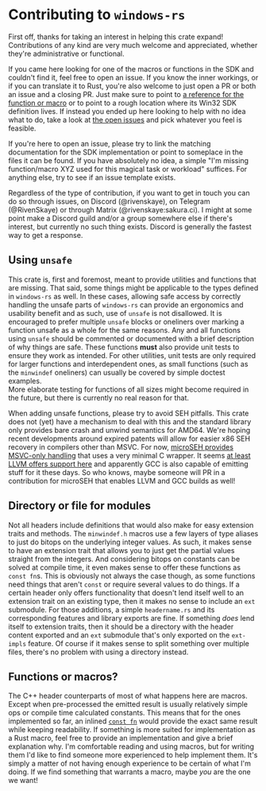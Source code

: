 # Contributing to `windows-rs`

First off, thanks for taking an interest in helping this crate expand! Contributions of any kind are very much welcome and appreciated, whether they're administrative or functional.

If you came here looking for one of the macros or functions in the SDK and couldn't find it, feel free to open an issue. If you know the inner workings, or if you can translate it to Rust, you're also welcome to just open a PR or both an issue and a closing PR. Just make sure to point to [a reference for the function or macro](https://learn.microsoft.com/en-us/windows/win32) or to point to a rough location where its Win32 SDK definition lives.
If instead you ended up here looking to help with no idea what to do, take a look at [the open issues](https://github.com/RivenSkaye/windows-rs-ext/issues/) and pick whatever you feel is feasible.

If you're here to open an issue, please try to link the matching documentation for the SDK implementation or point to someplace in the files it can be found. If you have absolutely no idea, a simple "I'm missing function/macro XYZ used for this magical task or workload" suffices. For anything else, try to see if an issue template exists.

Regardless of the type of contribution, if you want to get in touch you can do so through issues, on Discord (@rivenskaye), on Telegram (@RivenSkaye) or through Matrix (@rivenskaye:sakura.ci). I might at some point make a Discord guild and/or a group somewhere else if there's interest, but currently no such thing exists. Discord is generally the fastest way to get a response.

## Using `unsafe`

This crate is, first and foremost, meant to provide utilities and functions that are missing. That said, some things might be applicable to the types defined in `windows-rs` as well. In these cases, allowing safe access by correctly handling the unsafe parts of `windows-rs` can provide an ergonomics and usability benefit and as such, use of `unsafe` is not disallowed. It is encouraged to prefer multiple `unsafe` blocks or oneliners over marking a function unsafe as a whole for the same reasons. Any and all functions using `unsafe` should be commented or documented with a brief description of why things are safe. These functions **must** also provide unit tests to ensure they work as intended. For other utilities, unit tests are only required for larger functions and interdependent ones, as small functions (such as the `minwindef` oneliners) can usually be covered by simple doctest examples.  
More elaborate testing for functions of all sizes might become required in the future, but there is currently no real reason for that.

When adding unsafe functions, please try to avoid SEH pitfalls. This crate does not (yet) have a mechanism to deal with this and the standard library only provides bare crash and unwind semantics for AMD64. We're hoping recent developments around expired patents will allow for easier x86 SEH recovery in compilers other than MSVC. For now, [microSEH provides MSVC-only handling](https://github.com/sonodima/microseh) that uses a very minimal C wrapper. It seems [at least LLVM offers support here](https://llvm.org/docs/ExceptionHandling.html#exception-handling-using-the-windows-runtime) and apparently GCC is also capable of emitting stuff for it these days. So who knows, maybe someone will PR in a contribution for microSEH that enables LLVM and GCC builds as well!

## Directory or file for modules

Not all headers include definitions that would also make for easy extension traits and methods. The `minwindef.h` macros use a few layers of type aliases to just do bitops on the underlying integer values. As such, it makes sense to have an extension trait that allows you to just get the partial values straight from the integers. And considering bitops on constants can be solved at compile time, it even makes sense to offer these functions as `const fn`s. This is obviously not always the case though, as some functions need things that aren't `const` or require several values to do things. If a certain header only offers functionality that doesn't lend itself well to an extension trait on an existing type, then it makes no sense to include an `ext` submodule. For those additions, a simple `headername.rs` and its corresponding features and library exports are fine. If something _does_ lend itself to extension traits, then it should be a directory with the header content exported and an `ext` submodule that's only exported on the `ext-impls` feature. Of course if it makes sense to split something over multiple files, there's no problem with using a directory instead.

## Functions or macros?

The C++ header counterparts of most of what happens here are macros. Except when pre-processed the emitted result is usually relatively simple ops or compile time calculated constants. This means that for the ones implemented so far, an inlined [`const fn`](https://doc.rust-lang.org/reference/const_eval.html#const-functions) would provide the exact same result while keeping readability. If something is more suited for implementation as a Rust macro, feel free to provide an implementation and give a brief explanation why. I'm comfortable reading and using macros, but for writing them I'd like to find someone more experienced to help implement them. It's simply a matter of not having enough experience to be certain of what I'm doing. If we find something that warrants a macro, maybe *you* are the one we want!
